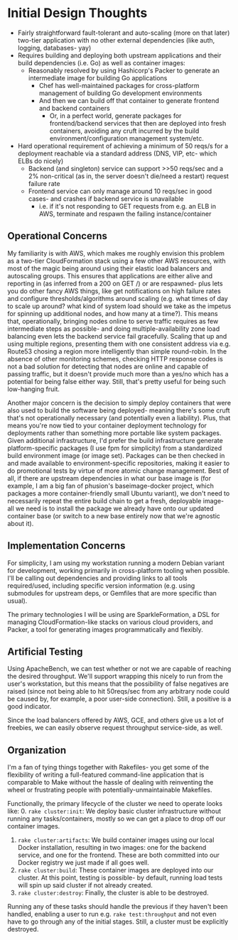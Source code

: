 # Initial Design Thoughts

- Fairly straightforward fault-tolerant and auto-scaling (more on that later) two-tier application with no other external dependencies (like auth, logging, databases- yay)
- Requires building and deploying both upstream applications and their build dependencies (i.e. Go) as well as container images:
  - Reasonably resolved by using Hashicorp's Packer to generate an intermediate image for building Go applications
    - Chef has well-maintained packages for cross-platform management of building Go development environments
    - And then we can build off that container to generate frontend and backend containers 
      - Or, in a perfect world, generate packages for frontend/backend services that then are deployed into fresh containers, avoiding any cruft incurred by the build environment/configuration management system/etc.
- Hard operational requirement of achieving a minimum of 50 reqs/s for a deployment reachable via a standard address (DNS, VIP, etc- which ELBs do nicely)
  - Backend (and singleton) service can support >>50 reqs/sec and a 2% non-critical (as in, the server doesn't die/need a restart) request failure rate
  - Frontend service can only manage around 10 reqs/sec in good cases- and crashes if backend service is unavailable
    - i.e. if it's not responding to GET requests from e.g. an ELB in AWS, terminate and respawn the failing instance/container

## Operational Concerns

My familiarity is with AWS, which makes me roughly envision this problem as a two-tier CloudFormation stack using a few other AWS resources, with most of the magic being around using their elastic load balancers and autoscaling groups. This ensures that applications are either alive and reporting in (as inferred from a 200 on GET /) or are respawned- plus lets you do other fancy AWS things, like get notifications on high failure rates and configure thresholds/algorithms around scaling (e.g. what times of day to scale up around? what kind of system load should we take as the impetus for spinning up additional nodes, and how many at a time?). This means that, operationally, bringing nodes online to serve traffic requires as few intermediate steps as possible- and doing multiple-availability zone load balancing even lets the backend service fail gracefully. Scaling that up and using multiple regions, presenting them with one consistent address via e.g. Route53 chosing a region more intelligently than simple round-robin. In the absence of other monitoring schemes, checking HTTP response codes is not a bad solution for detecting that nodes are online and capable of passing traffic, but it doesn't provide much more than a yes/no which has a potential for being false either way. Still, that's pretty useful for being such low-hanging fruit.

Another major concern is the decision to simply deploy containers that were also used to build the software being deployed- meaning there's some cruft that's not operationally necessary (and potentially even a liability). Plus, that means you're now tied to your container deployment technology for deployments rather than something more portable like system packages. Given additional infrastructure, I'd prefer the build infrastructure generate platform-specific packages (I use fpm for simplicity) from a standardized build environment image (or image set). Packages can be then checked in and made available to environment-specific repositories, making it easier to do promotional tests by virtue of more atomic change management. Best of all, if there are upstream dependencies in what our base image is (for example, I am a big fan of phusion's baseimage-docker project, which packages a more container-friendly small Ubuntu variant), we don't need to necessarily repeat the entire build chain to get a fresh, deployable image- all we need is to install the package we already have onto our updated container base (or switch to a new base entirely now that we're agnostic about it). 

## Implementation Concerns

For simplicity, I am using my workstation running a modern Debian variant for development, working primarily in cross-platform tooling when possible. I'll be calling out dependencies and providing links to all tools required/used, including specific version information (e.g. using submodules for upstream deps, or Gemfiles that are more specific than usual).

The primary technologies I will be using are SparkleFormation, a DSL for managing CloudFormation-like stacks on various cloud providers, and Packer, a tool for generating images programmatically and flexibly.

## Artificial Testing

Using ApacheBench, we can test whether or not we are capable of reaching the desired throughput. We'll support wrapping this nicely to run from the user's workstation, but this means that the possibility of false negatives are raised (since not being able to hit 50reqs/sec from any arbitrary node could be caused by, for example, a poor user-side connection). Still, a positive is a good indicator.

Since the load balancers offered by AWS, GCE, and others give us a lot of freebies, we can easily observe request throughput service-side, as well.

## Organization

I'm a fan of tying things together with Rakefiles- you get some of the flexibility of writing a full-featured command-line application that is comparable to Make without the hassle of dealing with reinventing the wheel or frustrating people with potentially-unmaintainable Makefiles.

Functionally, the primary lifecycle of the cluster we need to operate looks like:
0. `rake cluster:init`: We deploy basic cluster infrastructure without running any tasks/containers, mostly so we can get a place to drop off our container images.
1. `rake cluster:artifacts`: We build container images using our local Docker installation, resulting in two images: one for the backend service, and one for the frontend. These are both committed into our Docker registry we just made if all goes well.
2. `rake cluster:build`: These container images are deployed into our cluster. At this point, testing is possible- by default, running load tests will spin up said cluster if not already created.
3. `rake cluster:destroy`: Finally, the cluster is able to be destroyed.

Running any of these tasks should handle the previous if they haven't been handled, enabling a user to run e.g. `rake test:throughput` and not even have to go through any of the initial stages. Still, a cluster must be explicitly destroyed.
